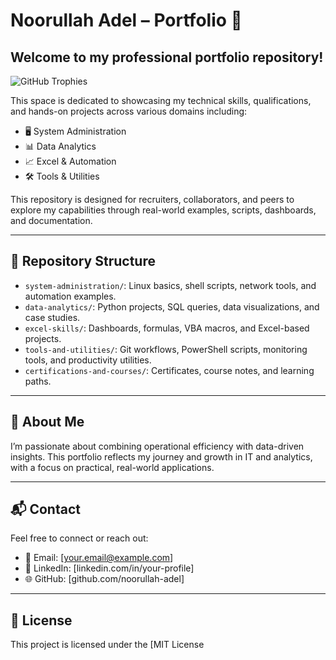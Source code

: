 # Noorullah Adel – Portfolio 🚀

## Welcome to my professional portfolio repository! 
![GitHub Trophies](https://github-profile-trophy.vercel.app/?username=YourUsername&theme=onedark)

This space is dedicated to showcasing my technical skills, qualifications, and hands-on projects across various domains including:

- 🖥️ System Administration
- 📊 Data Analytics
- 📈 Excel & Automation
- 🛠️ Tools & Utilities

This repository is designed for recruiters, collaborators, and peers to explore my capabilities through real-world examples, scripts, dashboards, and documentation.

---

## 📂 Repository Structure

- `system-administration/`: Linux basics, shell scripts, network tools, and automation examples.
- `data-analytics/`: Python projects, SQL queries, data visualizations, and case studies.
- `excel-skills/`: Dashboards, formulas, VBA macros, and Excel-based projects.
- `tools-and-utilities/`: Git workflows, PowerShell scripts, monitoring tools, and productivity utilities.
- `certifications-and-courses/`: Certificates, course notes, and learning paths.

---

## 🧠 About Me

I’m passionate about combining operational efficiency with data-driven insights. This portfolio reflects my journey and growth in IT and analytics, with a focus on practical, real-world applications.

---

## 📬 Contact

Feel free to connect or reach out:

- 📧 Email: [your.email@example.com]
- 💼 LinkedIn: [linkedin.com/in/your-profile]
- 🌐 GitHub: [github.com/noorullah-adel]

---

## 📄 License

This project is licensed under the [MIT License
